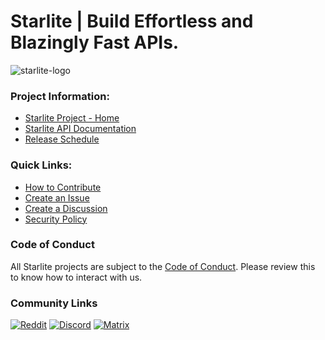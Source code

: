 # Starlite | Build Effortless and Blazingly Fast APIs.

![starlite-logo](https://github.com/starlite-api/starlite/raw/main/artwork/SVG/starlite-banner.svg)

### Project Information:
* [Starlite Project - Home][home]
* [Starlite API Documentation][docs]
* [Release Schedule][releases]

### Quick Links:
* [How to Contribute][contrib]
* [Create an Issue][issue]
* [Create a Discussion][discussion]
* [Security Policy][security]

### Code of Conduct

All Starlite projects are subject to the [Code of Conduct][conduct]. Please review this to know how to interact with us.

### Community Links
[![Reddit](https://img.shields.io/reddit/subreddit-subscribers/starlite?label=r%2FStarlite&logo=reddit)](https://reddit.com/r/starlite)
[![Discord](https://img.shields.io/discord/919193495116337154?color=blue&label=chat%20on%20discord&logo=discord)](https://discord.gg/X3FJqy8d2j)
[![Matrix](https://img.shields.io/badge/%5Bm%5D%20chat%20on%20Matrix-bridged-blue)](https://matrix.to/#/#starlitespace:matrix.org)

[home]: https://github.com/starlite-api/starlite
[docs]: https://starlite-api.github.io/starlite/latest/
[contrib]: https://starlite-api.github.io/starlite/latest/contribution-guide.html
[releases]: https://starlite-api.github.io/starlite/latest/starlite-releases.html
[conduct]: https://github.com/starlite-api/.github/blob/main/CODE_OF_CONDUCT.md
[orgstruct]: https://starlite-api.github.io/starlite/latest/organization.html
[issue]: https://github.com/starlite-api/starlite/issues/new/choose
[discussion]: https://github.com/starlite-api/starlite/discussions/new/choose
[security]: https://github.com/starlite-api/.github/blob/main/SECURITY.md
